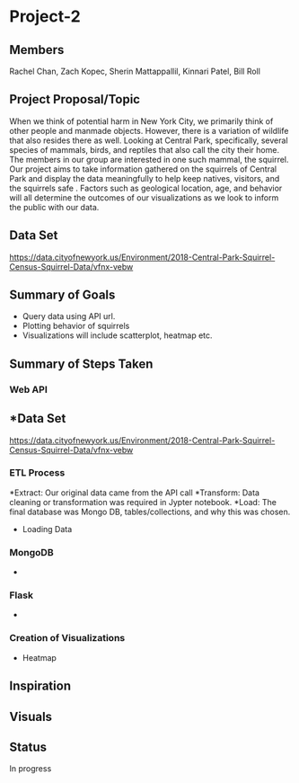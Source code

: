 # Project-2

Members
----------------
Rachel Chan,
Zach Kopec,
Sherin Mattappallil,
Kinnari Patel,
Bill Roll 

Project Proposal/Topic
----------------
 When we think of potential harm in New York City, we primarily think of other people and manmade objects. However, there is a variation of wildlife that also 
resides there as well. Looking at Central Park, specifically, several species of mammals, birds, and reptiles that also call the city their home. The members in our 
group are interested in one such mammal, the squirrel. Our project aims to take information gathered on the squirrels of Central Park and display the data 
meaningfully to help keep natives, visitors, and the squirrels safe . Factors such as geological location, age, and behavior will all determine the outcomes of our
visualizations as we look to inform the public with our data.

Data Set
----------------
https://data.cityofnewyork.us/Environment/2018-Central-Park-Squirrel-Census-Squirrel-Data/vfnx-vebw

Summary of Goals
----------------
* Query data using API url.
* Plotting behavior of squirrels
* Visualizations will include scatterplot, heatmap etc. 


Summary of Steps Taken
----------------

###  Web API 
*Data Set
----------------
https://data.cityofnewyork.us/Environment/2018-Central-Park-Squirrel-Census-Squirrel-Data/vfnx-vebw


### ETL Process 
*Extract: Our original data came from the API call 
*Transform: Data cleaning or transformation was required in Jypter notebook.
*Load: The final database was Mongo DB, tables/collections, and why this was chosen.

* Loading Data

### MongoDB
*

### Flask
*

### Creation of  Visualizations
* Heatmap 



Inspiration
----------------


Visuals
----------------


Status
----------------
In progress


